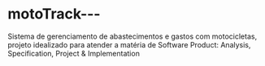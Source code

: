 # motoTrack---
Sistema de gerenciamento de abastecimentos e gastos com motocicletas, projeto idealizado para atender a matéria de Software Product: Analysis, Specification, Project &amp; Implementation
